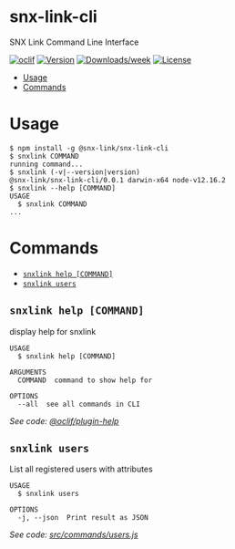 snx-link-cli
============

SNX Link Command Line Interface

[![oclif](https://img.shields.io/badge/cli-oclif-brightgreen.svg)](https://oclif.io)
[![Version](https://img.shields.io/npm/v/@snx-link/snx-link-cli.svg)](https://npmjs.org/package/@snx-link/snx-link-cli)
[![Downloads/week](https://img.shields.io/npm/dw/@snx-link/snx-link-cli.svg)](https://npmjs.org/package/@snx-link/snx-link-cli)
[![License](https://img.shields.io/npm/l/@snx-link/snx-link-cli.svg)](https://github.com/snx-link/snx-link-cli/blob/master/package.json)

<!-- toc -->
* [Usage](#usage)
* [Commands](#commands)
<!-- tocstop -->
# Usage
<!-- usage -->
```sh-session
$ npm install -g @snx-link/snx-link-cli
$ snxlink COMMAND
running command...
$ snxlink (-v|--version|version)
@snx-link/snx-link-cli/0.0.1 darwin-x64 node-v12.16.2
$ snxlink --help [COMMAND]
USAGE
  $ snxlink COMMAND
...
```
<!-- usagestop -->
# Commands
<!-- commands -->
* [`snxlink help [COMMAND]`](#snxlink-help-command)
* [`snxlink users`](#snxlink-users)

## `snxlink help [COMMAND]`

display help for snxlink

```
USAGE
  $ snxlink help [COMMAND]

ARGUMENTS
  COMMAND  command to show help for

OPTIONS
  --all  see all commands in CLI
```

_See code: [@oclif/plugin-help](https://github.com/oclif/plugin-help/blob/v2.2.3/src/commands/help.ts)_

## `snxlink users`

List all registered users with attributes

```
USAGE
  $ snxlink users

OPTIONS
  -j, --json  Print result as JSON
```

_See code: [src/commands/users.js](https://github.com/snx-link/snx-link-cli/blob/v0.0.1/src/commands/users.js)_
<!-- commandsstop -->
